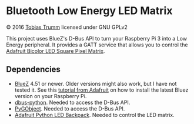 # Bluetooth Low Energy LED Matrix
&copy; 2016 [Tobias Trumm](mailto:tobiastrumm@uni-muenster.de) licensed under GNU GPLv2

This project uses BlueZ's D-Bus API to turn your Raspberry Pi 3 into a Low Energy peripheral. It provides a GATT service that allows you to control the [Adafruit Bicolor LED Square Pixel Matrix](https://www.adafruit.com/products/902).

## Dependencies
- [BlueZ](http://www.bluez.org/) 4.51 or newer. Older versions might also work, but I have not tested it. See this [tutorial from Adafruit](https://learn.adafruit.com/install-bluez-on-the-raspberry-pi/installation) on how to install the latest Bluez version on your Raspberry Pi.
- [dbus-python](https://pypi.python.org/pypi/dbus-python/). Needed to access the D-Bus API.
- [PyGObject](https://wiki.gnome.org/action/show/Projects/PyGObject). Needed to access the D-Bus API.
- [Adafruit Python LED Backpack](https://github.com/adafruit/Adafruit_Python_LED_Backpack). Needed to control the LED matrix.